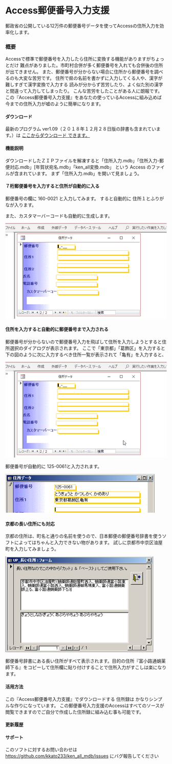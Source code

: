 ﻿Access郵便番号入力支援
===========

郵政省の公開している12万件の郵便番号データを使ってAccessの住所入力を効率化します。

### 概要

Accessで標準で郵便番号を入力したら住所に変換する機能がありますがちょっとだけ 難点がありました。市町村合併が多く郵便番号を入れても合併後の住所が出てきません。 また、郵便番号が分からない場合に住所から郵便番号を調べるのも大変な苦労です。 住所で県の名前を書かずに入力してくる人や、漢字が難しすぎて漢字変換で入力する 読みが分からず苦労したり、よく似た別の漢字と間違って入力してしまったり。 こんな苦労をしたことがある人に朗報です。 この『Access郵便番号入力支援』をあなたの使っているAccessに組み込めば 今までの住所入力が嘘のように簡単になります。 

#### ダウンロード

最新のプログラム ver1.09（２０１８年１２月２８日版の辞書も含まれています。）は 
[ここからダウンロード できます。]( https://github.com/kkato233/ken_all_mdb/releases )

#### 機能説明

ダウンロードしたＺＩＰファイルを解凍すると「住所入力.mdb」「住所入力-郵便対応.mdb」[年賀状宛名.mdb」「ken_all変換.mdb」
という Access のファイルが含まれています。
まず「住所入力.mdb」を開いて見ましょう。 

#### ７桁郵便番号を入力すると住所が自動的に入る

郵便番号の欄に 160-0021 と入力してみます。
すると自動的に 住所１とふりがなが入ります。 

また、カスタマーバーコードも自動的に生成します。

![７桁郵便番号を入力すると住所が自動的に入る](./html/img/kenall1.gif)

#### 住所を入力すると自動的に郵便番号まで入力される

郵便番号が分からないので郵便番号入力を飛ばして住所を入力しようとすると住所選択のダイアログが表示されます。
ここで「東京都」「葛飾区」を入力すると下の図のように次に入力するべき住所一覧が表示されて「亀有」を入力すると、

![住所を入力すると自動的に郵便番号まで入力される](./html/img/kenall2.gif)


郵便番号が自動的に 125-0061と入力されます。

![郵便番号が自動的に入力される](./html/img/kenall3.png)

#### 京都の長い住所にも対応

京都の住所は、町名と通りの名前を使うので、日本郵便の郵便番号辞書を使うソフトによってはちゃんと入力できない物があります。
 試しに京都市中京区油屋町を入力してみましょう。

![京都の長い住所も大丈夫](./html/img/kenall4.png)

郵便番号辞書にある長い住所がすべて表示されます。目的の住所『富小路通蛸薬師下る』をコピーして住所欄に貼り付けすることで住所入力がすこしは楽になります。


#### 活用方法

この『Access郵便番号入力支援』でダウンロードする 住所録は かなりシンプルな作りになっています。 
この郵便番号入力支援のAccessはすべてのソースが閲覧できますのでご自分で作成した住所録に組み込む事も可能です。 

#### 更新履歴


#### サポート

このソフトに対するお問い合わせは
 https://github.com/kkato233/ken_all_mdb/issues
 にバグ報告してください
